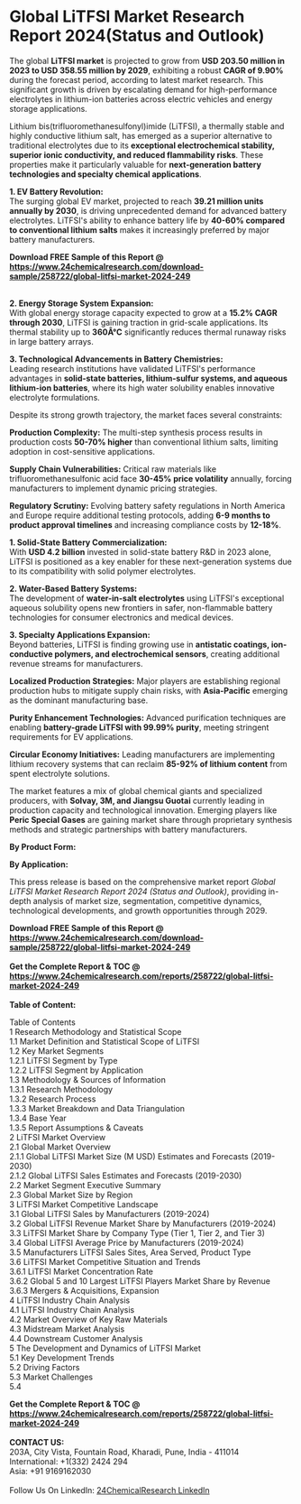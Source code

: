<h1>Global LiTFSI Market Research Report 2024(Status and Outlook)</h1><p>The global <strong>LiTFSI market</strong> is projected to grow from <strong>USD 203.50 million in 2023 to USD 358.55 million by 2029</strong>, exhibiting a robust <strong>CAGR of 9.90%</strong> during the forecast period, according to latest market research. This significant growth is driven by escalating demand for high-performance electrolytes in lithium-ion batteries across electric vehicles and energy storage applications.</p><p>Lithium bis(trifluoromethanesulfonyl)imide (LiTFSI), a thermally stable and highly conductive lithium salt, has emerged as a superior alternative to traditional electrolytes due to its <strong>exceptional electrochemical stability, superior ionic conductivity, and reduced flammability risks</strong>. These properties make it particularly valuable for <strong>next-generation battery technologies and specialty chemical applications</strong>.</p><p><strong>1. EV Battery Revolution:</strong><br>
The surging global EV market, projected to reach <strong>39.21 million units annually by 2030</strong>, is driving unprecedented demand for advanced battery electrolytes. LiTFSI's ability to enhance battery life by <strong>40-60% compared to conventional lithium salts</strong> makes it increasingly preferred by major battery manufacturers.</p><div><b>Download FREE Sample of this Report @ 
            <a href="https://www.24chemicalresearch.com/download-sample/258722/global-litfsi-market-2024-249">
            https://www.24chemicalresearch.com/download-sample/258722/global-litfsi-market-2024-249</a></b></div><br><p><strong>2. Energy Storage System Expansion:</strong><br>
With global energy storage capacity expected to grow at a <strong>15.2% CAGR through 2030</strong>, LiTFSI is gaining traction in grid-scale applications. Its thermal stability up to <strong>360Â°C</strong> significantly reduces thermal runaway risks in large battery arrays.</p><p><strong>3. Technological Advancements in Battery Chemistries:</strong><br>
Leading research institutions have validated LiTFSI's performance advantages in <strong>solid-state batteries, lithium-sulfur systems, and aqueous lithium-ion batteries</strong>, where its high water solubility enables innovative electrolyte formulations.</p><p>Despite its strong growth trajectory, the market faces several constraints:</p><p><strong>Production Complexity:</strong> The multi-step synthesis process results in production costs <strong>50-70% higher</strong> than conventional lithium salts, limiting adoption in cost-sensitive applications.</p><p><strong>Supply Chain Vulnerabilities:</strong> Critical raw materials like trifluoromethanesulfonic acid face <strong>30-45% price volatility</strong> annually, forcing manufacturers to implement dynamic pricing strategies.</p><p><strong>Regulatory Scrutiny:</strong> Evolving battery safety regulations in North America and Europe require additional testing protocols, adding <strong>6-9 months to product approval timelines</strong> and increasing compliance costs by <strong>12-18%</strong>.</p><p><strong>1. Solid-State Battery Commercialization:</strong><br>
With <strong>USD 4.2 billion</strong> invested in solid-state battery R&amp;D in 2023 alone, LiTFSI is positioned as a key enabler for these next-generation systems due to its compatibility with solid polymer electrolytes.</p><p><strong>2. Water-Based Battery Systems:</strong><br>
The development of <strong>water-in-salt electrolytes</strong> using LiTFSI's exceptional aqueous solubility opens new frontiers in safer, non-flammable battery technologies for consumer electronics and medical devices.</p><p><strong>3. Specialty Applications Expansion:</strong><br>
Beyond batteries, LiTFSI is finding growing use in <strong>antistatic coatings, ion-conductive polymers, and electrochemical sensors</strong>, creating additional revenue streams for manufacturers.</p><p><strong>Localized Production Strategies:</strong> Major players are establishing regional production hubs to mitigate supply chain risks, with <strong>Asia-Pacific</strong> emerging as the dominant manufacturing base.</p><p><strong>Purity Enhancement Technologies:</strong> Advanced purification techniques are enabling <strong>battery-grade LiTFSI with 99.99% purity</strong>, meeting stringent requirements for EV applications.</p><p><strong>Circular Economy Initiatives:</strong> Leading manufacturers are implementing lithium recovery systems that can reclaim <strong>85-92% of lithium content</strong> from spent electrolyte solutions.</p><p>The market features a mix of global chemical giants and specialized producers, with <strong>Solvay, 3M, and Jiangsu Guotai</strong> currently leading in production capacity and technological innovation. Emerging players like <strong>Peric Special Gases</strong> are gaining market share through proprietary synthesis methods and strategic partnerships with battery manufacturers.</p><p><strong>By Product Form:</strong></p><p><strong>By Application:</strong></p><p>This press release is based on the comprehensive market report <em>Global LiTFSI Market Research Report 2024 (Status and Outlook)</em>, providing in-depth analysis of market size, segmentation, competitive dynamics, technological developments, and growth opportunities through 2029.</p><div><b>Download FREE Sample of this Report @ 
            <a href="https://www.24chemicalresearch.com/download-sample/258722/global-litfsi-market-2024-249">
            https://www.24chemicalresearch.com/download-sample/258722/global-litfsi-market-2024-249</a></b></div><br><div><b>Get the Complete Report & TOC @ 
            <a href="https://www.24chemicalresearch.com/reports/258722/global-litfsi-market-2024-249">
            https://www.24chemicalresearch.com/reports/258722/global-litfsi-market-2024-249</a></b></div><br>
            <b>Table of Content:</b><p>Table of Contents<br />
1 Research Methodology and Statistical Scope<br />
1.1 Market Definition and Statistical Scope of LiTFSI<br />
1.2 Key Market Segments<br />
1.2.1 LiTFSI Segment by Type<br />
1.2.2 LiTFSI Segment by Application<br />
1.3 Methodology & Sources of Information<br />
1.3.1 Research Methodology<br />
1.3.2 Research Process<br />
1.3.3 Market Breakdown and Data Triangulation<br />
1.3.4 Base Year<br />
1.3.5 Report Assumptions & Caveats<br />
2 LiTFSI Market Overview<br />
2.1 Global Market Overview<br />
2.1.1 Global LiTFSI Market Size (M USD) Estimates and Forecasts (2019-2030)<br />
2.1.2 Global LiTFSI Sales Estimates and Forecasts (2019-2030)<br />
2.2 Market Segment Executive Summary<br />
2.3 Global Market Size by Region<br />
3 LiTFSI Market Competitive Landscape<br />
3.1 Global LiTFSI Sales by Manufacturers (2019-2024)<br />
3.2 Global LiTFSI Revenue Market Share by Manufacturers (2019-2024)<br />
3.3 LiTFSI Market Share by Company Type (Tier 1, Tier 2, and Tier 3)<br />
3.4 Global LiTFSI Average Price by Manufacturers (2019-2024)<br />
3.5 Manufacturers LiTFSI Sales Sites, Area Served, Product Type<br />
3.6 LiTFSI Market Competitive Situation and Trends<br />
3.6.1 LiTFSI Market Concentration Rate<br />
3.6.2 Global 5 and 10 Largest LiTFSI Players Market Share by Revenue<br />
3.6.3 Mergers & Acquisitions, Expansion<br />
4 LiTFSI Industry Chain Analysis<br />
4.1 LiTFSI Industry Chain Analysis<br />
4.2 Market Overview of Key Raw Materials<br />
4.3 Midstream Market Analysis<br />
4.4 Downstream Customer Analysis<br />
5 The Development and Dynamics of LiTFSI Market <br />
5.1 Key Development Trends<br />
5.2 Driving Factors<br />
5.3 Market Challenges<br />
5.4 </p><div><b>Get the Complete Report & TOC @ 
            <a href="https://www.24chemicalresearch.com/reports/258722/global-litfsi-market-2024-249">
            https://www.24chemicalresearch.com/reports/258722/global-litfsi-market-2024-249</a></b></div><br><b>CONTACT US:</b><br>
            203A, City Vista, Fountain Road, Kharadi, Pune, India - 411014<br>
            International: +1(332) 2424 294<br>
            Asia: +91 9169162030 <br><br>
            Follow Us On LinkedIn: <a href="https://www.linkedin.com/company/24chemicalresearch/">24ChemicalResearch LinkedIn</a>